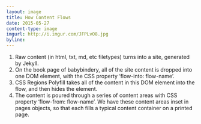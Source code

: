 ```yaml
---
layout: image
title: How Content Flows
date: 2015-05-27
content-type: image
imgurl: http://i.imgur.com/JFPLvO8.jpg
byline:
---
```


1. Raw content (in html, txt, md, etc filetypes) turns into a site, generated by Jekyll.
2. On the book page of babybindery, all of the site content is dropped into one DOM element, with the CSS property ‘flow-into: flow-name’.
3. CSS Regions Polyfill takes all of the content in this DOM element into the flow, and then hides the element.
4. The content is poured through a series of content areas with CSS property ‘flow-from: flow-name’. We have these content areas inset in pages objects, so that each fills a typical content container on a printed page. 

